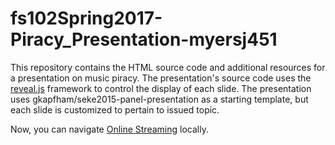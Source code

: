 # fs102Spring2017-Piracy_Presentation-myersj451

This repository contains the HTML source code and additional resources for a presentation on music piracy. The presentation's source code uses the
[reveal.js](https://github.com/hakimel/reveal.js/) framework to control the display of each slide. The presentation uses gkapfham/seke2015-panel-presentation as a starting template, but each slide is customized to pertain to issued topic. 


Now, you can navigate [Online Streaming](http://cdn.rawgit.com/myersj451/FS102-piracy_presentation-myersj451/master/piracy31.html#/) locally.
